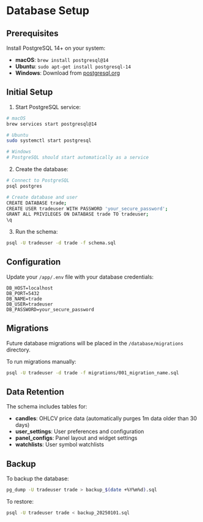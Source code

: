 # Database Setup

## Prerequisites

Install PostgreSQL 14+ on your system:
- **macOS**: `brew install postgresql@14`
- **Ubuntu**: `sudo apt-get install postgresql-14`
- **Windows**: Download from [postgresql.org](https://www.postgresql.org/download/windows/)

## Initial Setup

1. Start PostgreSQL service:
```bash
# macOS
brew services start postgresql@14

# Ubuntu
sudo systemctl start postgresql

# Windows
# PostgreSQL should start automatically as a service
```

2. Create the database:
```bash
# Connect to PostgreSQL
psql postgres

# Create database and user
CREATE DATABASE trade;
CREATE USER tradeuser WITH PASSWORD 'your_secure_password';
GRANT ALL PRIVILEGES ON DATABASE trade TO tradeuser;
\q
```

3. Run the schema:
```bash
psql -U tradeuser -d trade -f schema.sql
```

## Configuration

Update your `/app/.env` file with your database credentials:
```
DB_HOST=localhost
DB_PORT=5432
DB_NAME=trade
DB_USER=tradeuser
DB_PASSWORD=your_secure_password
```

## Migrations

Future database migrations will be placed in the `/database/migrations` directory.

To run migrations manually:
```bash
psql -U tradeuser -d trade -f migrations/001_migration_name.sql
```

## Data Retention

The schema includes tables for:
- **candles**: OHLCV price data (automatically purges 1m data older than 30 days)
- **user_settings**: User preferences and configuration
- **panel_configs**: Panel layout and widget settings
- **watchlists**: User symbol watchlists

## Backup

To backup the database:
```bash
pg_dump -U tradeuser trade > backup_$(date +%Y%m%d).sql
```

To restore:
```bash
psql -U tradeuser trade < backup_20250101.sql
```
